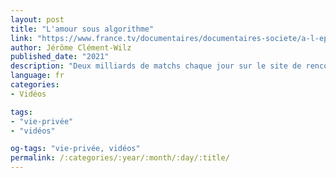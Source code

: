 ```yaml
---
layout: post
title: "L'amour sous algorithme"
link: "https://www.france.tv/documentaires/documentaires-societe/a-l-epreuve-des-reseaux/3014481-l-amour-sous-algorithme.html"
author: Jérôme Clément-Wilz
published_date: "2021"
description: "Deux milliards de matchs chaque jour sur le site de rencontre Tinder et trois milliards en une seule journée en plein confinement : un record historique pour cette application. Quel est l'impact des applications de rencontre sur les vies amoureuses ? Peut-on aimer librement après une rencontre prédéterminée ? Des couples durables sont-ils susceptibles de se former grâce à ces coups de pouces informatiques ? Miroir aux alouettes ou vraies possibilités de relations ? Entre espoirs et désarrois amoureux, enquête sur l'amour au temps des algorithmes."
language: fr
categories:
- Vidéos

tags:
- "vie-privée"
- "vidéos"

og-tags: "vie-privée, vidéos"
permalink: /:categories/:year/:month/:day/:title/
---
```


